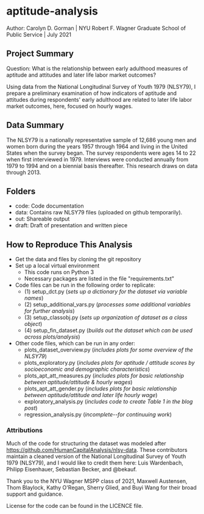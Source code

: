 # aptitude-analysis
Author: Carolyn D. Gorman | NYU Robert F. Wagner Graduate School of Public Service | July 2021

## Project Summary 
Question: What is the relationship between early adulthood measures of aptitude and attitudes and later life labor market outcomes?

Using data from the National Longitudinal Survey of Youth 1979 (NLSY79), I prepare a preliminary examination of how indicators of aptitude and attitudes during respondents' early adulthood are related to later life labor market outcomes, here, focused on hourly wages.

## Data Summary 
The NLSY79 is a nationally representative sample of 12,686 young men and women born during the years 1957 through 1964 and living in the United States when the survey began. The survey respondents were ages 14 to 22 when first interviewed in 1979. Interviews were conducted annually from 1979 to 1994 and on a biennial basis thereafter. This research draws on data through 2013. 

## Folders 
- code: Code documentation 
- data: Contains raw NLSY79 files (uploaded on github temporarily). 
- out: Shareable output 
- draft: Draft of presentation and written piece  

## How to Reproduce This Analysis
- Get the data and files by cloning the git repository
- Set up a local virtual environment 
    - This code runs on Python 3
    - Necessary packages are listed in the file "requirements.txt"  
- Code files can be run in the following order to replicate: 
    - (1) setup_dct.py (*sets up a dictionary for the dataset via variable names*)
    - (2) setup_additional_vars.py (*processes some additional variables for further analysis*) 
    - (3) setup_classobj.py (*sets up organization of dataset as a class object*)
    - (4) setup_fin_dataset.py (*builds out the dataset which can be used across plots/analysis*)
 - Other code files, which can be run in any order:
    - plots_dataset_overview.py (*includes plots for some overview of the NLSY79*)
    - plots_exploratory.py (*includes plots for aptitude / attitude scores by socioeconomic and demographic characteristics*)
    - plots_apt_att_measures.py (*includes plots for basic relationship between aptitude/attitude & hourly wages*)
    - plots_apt_att_gender.py (*includes plots for basic relationship between aptitude/attitude and later life hourly wage*)
    - exploratory_analysis.py (*includes code to create Table 1 in the blog post*)
    - regression_analysis.py (*incomplete--for continuuing work*)



### Attributions 
Much of the code for structuring the dataset was modeled after https://github.com/HumanCapitalAnalysis/nlsy-data. These contributors maintain a cleaned version of the National Longitudinal Survey of Youth 1979 (NLSY79), and I would like to credit them here: Luis Wardenbach, Philipp Eisenhauer, Sebastian Becker, and @bekauf.

Thank you to the NYU Wagner MSPP class of 2021, Maxwell Austensen, Thom Blaylock, Kathy O'Regan, Sherry Glied, and Buyi Wang for their broad support and guidance.

License for the code can be found in the LICENCE file.
